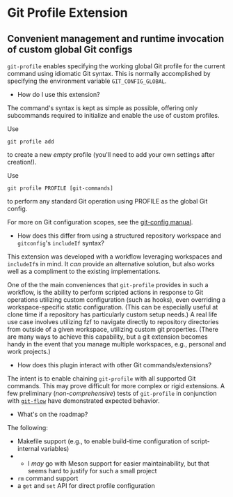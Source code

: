 Git Profile Extension
=

Convenient management and runtime invocation of custom global Git configs
-

`git-profile` enables specifying the working global Git profile for the current
command using idiomatic Git syntax. This is normally accomplished by specifying
the environment variable `GIT_CONFIG_GLOBAL`.

* How do I use this extension?

The command's syntax is kept as simple as possible, offering only subcommands
required to initialize and enable the use of custom profiles.

Use

```
git profile add
```
to create a new _empty_ profile (you'll need to add your own settings after
creation!).

Use

```
git profile PROFILE [git-commands]
```
to perform any standard Git operation using PROFILE as the global Git config.

For more on Git configuration scopes, see the [git-config manual](https://git-scm.com/docs/git-config#SCOPES).

* How does this differ from using a structured repository workspace and
`gitconfig`'s `includeIf` syntax?

This extension was developed with a workflow leveraging workspaces and
`includeIf`s in mind. It _can_ provide an alternative solution, but also works
well as a compliment to the existing implementations.

One of the the main conveniences that `git-profile` provides in such a workflow,
is the ability to perform scripted actions in response to Git operations
utilizing custom configuration (such as hooks), even overriding a
workspace-specific static configuration. (This can be especially useful at clone
time if a repository has particularly custom setup needs.) A real life use case
involves utilizing fzf to navigate directly to repository directories from
outside of a given workspace, utilizing custom git properties. (There are many
ways to achieve this capability, but a git extension becomes handy in the event
that you manage multiple workspaces, e.g., personal and work projects.)

* How does this plugin interact with other Git commands/extensions?

The intent is to enable chaining `git-profile` with all supported Git commands.
This may prove difficult for more complex or rigid extensions. A few
preliminary (_non-comprehensive_) tests of `git-profile` in conjunction with
[`git-flow`](https://github.com/petervanderdoes/gitflow-avh) have demonstrated
expected behavior.

* What's on the roadmap?

The following:
* Makefile support (e.g., to enable build-time configuration of script-internal
variables)
* * I _may_ go with Meson support for easier maintainability, but that seems
hard to justify for such a small project
* `rm` command support
* a `get` and `set` API for direct profile configuration
